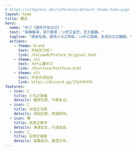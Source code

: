 ```yaml
---
# https://vitepress.dev/reference/default-theme-home-page
layout: home
title: 概览
hero:
  name: "补订《插件开发日记》"
  text: "翦榛集翠，翠乃蒙茸；\n焚艾留芝，芝方菌蠢。"
  tagline: "接承坠绪，重扬小马之照临；\n补订遗编，复成日记之黼黻。"
  actions:
    - theme: brand
      text: 开始学习吧！
      link: /Volume0/Preface_Original.html
    - theme: alt
      text: 为什么要补订
      link: /Postface/Postface.html
    - theme: alt
      text: 开发交流社区
      link: https://discord.gg/Z7ptUFH7b
features:
  - icon: 🦄
    title: 小马之逸编
    details: 壁碎玑零，今朝复合。
  - icon: 💬
    title: 对话之文辞
    details: 读如应答，笑貌跃然。
  - icon: 📚
    title: 统贯之蒙书
    details: 津逮后生，行遥自迩。
  - icon: 🎊
    title: 实例之缀联
    details: 留篇启沃，垂范万年。
---
```

<style scope>
  .VPContent.is-home{
    background-image: url('https://s2.loli.net/2023/06/22/fsIJzwPnjqMZpDB.png');
    background-size: contain;
  }
  :root{
    --vp-home-hero-name-color: #057e3d;
    --vp-c-brand: #057e3d;
  }
</style>